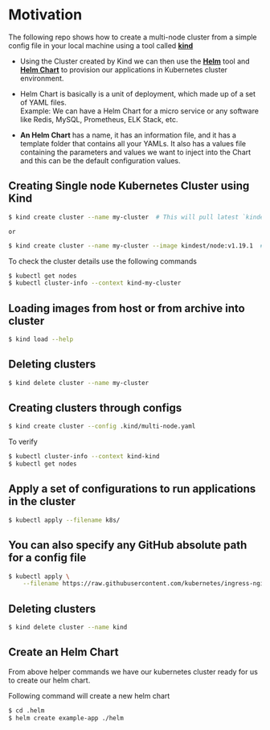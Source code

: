 # Motivation
The following repo shows how to create a multi-node cluster from a simple 
config file in your local machine using a tool called **[kind](https://kind.sigs.k8s.io/docs/user/quick-start/)**
- Using the Cluster created by Kind we can then use the **[Helm](https://helm.sh/)** tool and **[Helm Chart](https://helm.sh/docs/topics/charts/)** to provision our applications in Kubernetes cluster environment.
- Helm Chart is basically is a unit of deployment, which made up of a set of YAML files.  
Example:
We can have a Helm Chart for a micro service or any software like Redis, MySQL, Prometheus, ELK Stack, etc.

- **An Helm Chart** has a name, it has an information file, and it has a template folder that contains all your YAMLs. It also has a values file containing the parameters and values we want to inject into the Chart and this can be the default configuration values.


## Creating Single node Kubernetes Cluster using Kind
```sh
$ kind create cluster --name my-cluster  # This will pull latest `kindest` image
```
    or
```sh
$ kind create cluster --name my-cluster --image kindest/node:v1.19.1  # Specify specific kindest image
```
To check the cluster details use the following commands
```sh
$ kubectl get nodes
$ kubectl cluster-info --context kind-my-cluster
```

## Loading images from host or from archive into cluster
```sh
$ kind load --help
```

## Deleting clusters
```sh
$ kind delete cluster --name my-cluster
```

## Creating clusters through configs
```sh
$ kind create cluster --config .kind/multi-node.yaml
```

To verify
```sh
$ kubectl cluster-info --context kind-kind
$ kubectl get nodes
```

## Apply a set of configurations to run applications in the cluster
```sh
$ kubectl apply --filename k8s/
```

## You can also specify any GitHub absolute path for a config file
```sh
$ kubectl apply \
    --filename https://raw.githubusercontent.com/kubernetes/ingress-nginx/master/deploy/static/provider/kind/deploy.yaml
```

## Deleting clusters
```sh
$ kind delete cluster --name kind
```


## Create an Helm Chart
From above helper commands we have our kubernetes cluster ready for us to create our helm chart.

Following command will create a new helm chart
```sh
$ cd .helm
$ helm create example-app ./helm
```